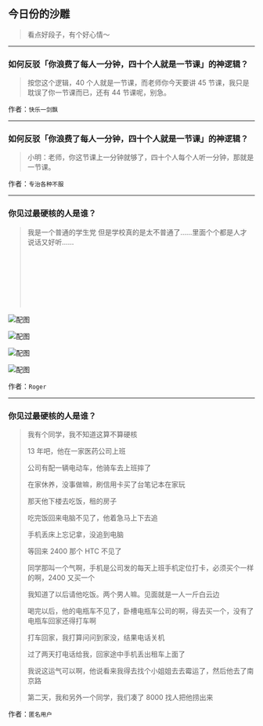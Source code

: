 ## 今日份的沙雕

> 看点好段子，有个好心情～


 
---

### 如何反驳「你浪费了每人一分钟，四十个人就是一节课」的神逻辑？

> 按您这个逻辑，40 个人就是一节课，而老师你今天要讲 45 节课，我只是耽误了你一节课而已，还有 44 节课呢，别急。


作者：`快乐一剑飘`

---

### 如何反驳「你浪费了每人一分钟，四十个人就是一节课」的神逻辑？

> 小明：老师，你这节课上一分钟就够了，四十个人每个人听一分钟，那就是一节课。


作者：`专治各种不服`

---

### 你见过最硬核的人是谁？

> 我是一个普通的学生党 但是学校真的是太不普通了……里面个个都是人才 说话又好听……
> 
>  
> 
>  
> 
>  
> 
>  



![配图](http://pic2.zhimg.com/70/v2-48c51a5a3efc5e7d1615327ea5c34c95_b.jpg)



![配图](http://pic2.zhimg.com/70/v2-d25d9d3d852e45a2e56b0edb4de4d0c1_b.jpg)



![配图](http://pic1.zhimg.com/70/v2-5e5d95bc3727304adb3b57a5fe760f8c_b.jpg)



![配图](http://pic3.zhimg.com/70/v2-be46421bad169ec09f3bb8e799ed7daa_b.jpg)


作者：`Roger`

---

### 你见过最硬核的人是谁？

> 我有个同学，我不知道这算不算硬核
> 
> 13 年吧，他在一家医药公司上班
> 
> 公司有配一辆电动车，他骑车去上班摔了
> 
> 在家休养，没事做嘛，刷信用卡买了台笔记本在家玩
> 
> 那天他下楼去吃饭，租的房子
> 
> 吃完饭回来电脑不见了，他着急马上下去追
> 
> 手机丢床上忘记拿，没追到电脑
> 
> 等回来 2400 那个 HTC 不见了
> 
> 同学那叫一个气啊，手机是公司发的每天上班手机定位打卡，必须买个一样的啊，2400 又买一个
> 
> 我知道了以后请他吃饭。两个男人嘛。见面就是一人一斤白云边
> 
> 喝完以后，他的电瓶车不见了，卧槽电瓶车公司的啊，得去买一个，没有了电瓶车回家还得打车啊
> 
> 打车回家，我打算问问到家没，结果电话关机
> 
> 过了两天打电话给我，回家途中手机丢出租车上面了
> 
> 我说这运气可以啊，他说看来我得去找个小姐姐去去霉运了，然后他去了南京路
> 
> 第二天，我和另外一个同学，我们凑了 8000 找人把他捞出来


作者：`匿名用户`